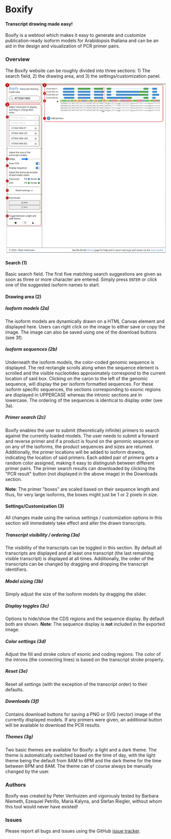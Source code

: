 # Boxify
#### Transcript drawing made easy!
Boxify is a webtool which makes it easy to generate and customize publication-ready isoform models for Arabidopsis thaliana and can be an aid in the design and visualization of PCR primer pairs. 

### Overview
The Boxify website can be roughly divided into three sections: 1) The search field, 2) the drawing area, and 3) the settings/customization panel.

![Boxify overview](/assets/img/help.png)

#### Search (1)
Basic search field. The first five matching search suggestions are given as soon as three or more character are entered. Simply press `ENTER` or click one of the suggested isoform names to start.

#### Drawing area (2)
##### Isoform models (2a)
The isoform models are dynamically drawn on a HTML Canvas element and displayed here. Users can right click on the image to either save or copy the image. The image can also be saved using one of the download buttons (see 3f).

##### Isoform sequences (2b)
Underneath the isoform models, the color-coded genomic sequence is displayed. The red rectangle scrolls along when the sequence element is scrolled and the visible nucleotides approximately correspond to the current location of said box. Clicking on the caron to the left of the genomic sequence, will display the per isoform formatted sequences. For these isoform specific sequences, the sections corresponding to exonic regions are displayed in UPPERCASE whereas the intronic sections are in lowercase. The ordering of the sequences is identical to display order (see 3a).

##### Primer search (2c)
Boxify enables the user to submit (theoretically infinite) primers to search against the currently loaded models. The user needs to submit a forward and reverse primer and if a product is found on the genomic sequence or on any of the isoforms, the product sequences and sizes are returned. Additionally, the primer locations will be added to isoform drawing, indicating the location of said primers. Each added pair of primers gets a random color assigned, making it easy to distinguish between different primer pairs. The primer search results can downloaded by clicking the "PCR result" button (not displayed in the above image) in the Downloads section. 

__Note__: The primer "boxes" are scaled based on their sequence length and thus, for very large isoforms, the boxes might just be 1 or 2 pixels in size. 

#### Settings/Customization (3)
All changes made using the various settings / customization options in this section will immediately take effect and alter the drawn transcripts.  

##### Transcript visibility / ordering (3a)
The visibility of the transcripts can be toggled in this section. By default all transcripts are displayed and at least one transcript (the last remaining visible transcript) is displayed at all times. Additionally, the order of the transcripts can be changed by dragging and dropping the transcript identifiers. 

##### Model sizing (3b)
Simply adjust the size of the isoform models by dragging the slider.

##### Display toggles (3c)
Options to hide/show the CDS regions and the sequence display. By default both are shown. __Note__: The sequence display is __not__ included in the exported image.

##### Color settings (3d)
Adjust the fill and stroke colors of exonic and coding regions. The color of the introns (the connecting lines) is based on the transcript stroke property. 

##### Reset (3e)
Reset all settings (with the exception of the transcript order) to their defaults. 

##### Downloads (3f)
Contains download buttons for saving a PNG or SVG (vector) image of the currently displayed models. If any primers were given, an additional button will be available to download the PCR results.

##### Themes (3g)
Two basic themes are available for Boxify: a light and a dark theme. The theme is automatically switched based on the time of day, with the light theme being the default from 8AM to 6PM and the dark theme for the time between 6PM and 8AM. The theme can of course always be manually changed by the user.

### Authors
Boxify was created by Peter Venhuizen and vigorously tested by Barbara Niemeth, Ezequiel Petrillo, Maria Kalyna, and Stefan Riegler, without whom this tool would never have existed!

### Issues
Please report all bugs and issues using the GitHub [issue tracker](https://github.com/KalynaLab/boxify/issues).
